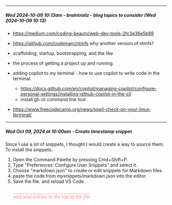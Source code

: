 
---
##### Wed 2024-10-09 10:13am - braintrailz - blog topics to consider (Wed 2024-10-09 10:13)
 
  - https://medium.com/coding-beauty/web-dev-tools-2fc3e36e5b69
  
  - https://github.com/codemarc/ntmfs why another version of ntmfs?

  - scaffolding, startup, bootstrapping, and the like 

  - the process of getting a project up and running.

  - adding copilot to my terminal - how to use copilot to write code in the terminal.
      - https://docs.github.com/en/copilot/managing-copilot/configure-personal-settings/installing-github-copilot-in-the-cli
      - install gh cli command line tool

  - https://www.freecodecamp.org/news/spell-check-on-your-linux-terminal/


---
##### Wed Oct 09, 2024 at 10:00am - Create timestamp snippet

Since I use a lot of snippets, I thought I would create a way to source them.
To install the snippets:  

1. Open the Command Palette by pressing Cmd+Shift+P.
2. Type "Preferences: Configure User Snippets" and select it.
3. Choose "markdown.json" to create or edit snippets for Markdown files.
4. paste the code from mysnippets/markdown.json into the editor.
5. Save the file. and reload VS Code.


<!-- ------------------------------------------------------------ -->
<br/><span style="color:red;font-style:italic;border-top:1px solid red;margin:24px;opacity:45%">add new entries to the top of the file</span>
<!-- ------------------------------------------------------------ -->
